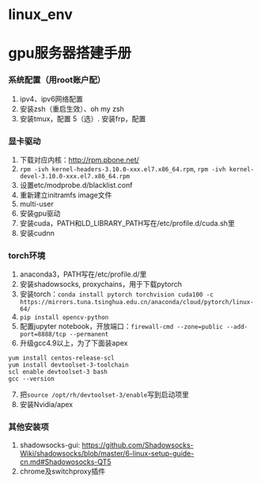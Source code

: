 # linux_env

# gpu服务器搭建手册

### 系统配置（用root账户配）
1. ipv4、ipv6网络配置
3. 安装zsh（重启生效）、oh my zsh
4. 安装tmux，配置
5（选）. 安装frp，配置

### 显卡驱动
1. 下载对应内核：http://rpm.pbone.net/
2. `rpm -ivh kernel-headers-3.10.0-xxx.el7.x86_64.rpm`, 
   `rpm -ivh kernel-devel-3.10.0-xxx.el7.x86_64.rpm`
3. 设置etc/modprobe.d/blacklist.conf 
4. 重新建立initramfs image文件
5. multi-user
6. 安装gpu驱动
7. 安装cuda，PATH和LD_LIBRARY_PATH写在/etc/profile.d/cuda.sh里
8. 安装cudnn

### torch环境
1. anaconda3，PATH写在/etc/profile.d/里
2. 安装shadowsocks, proxychains，用于下载pytorch
3. 安装torch：`conda install pytorch torchvision cuda100 -c https://mirrors.tuna.tsinghua.edu.cn/anaconda/cloud/pytorch/linux-64/`
4. `pip install opencv-python`
5. 配置jupyter notebook，开放端口：`firewall-cmd --zone=public --add-port=8888/tcp --permanent`
6. 升级gcc4.9以上，为了下面装apex
```
yum install centos-release-scl
yum install devtoolset-3-toolchain
scl enable devtoolset-3 bash
gcc --version
```
7. 把`source /opt/rh/devtoolset-3/enable`写到启动项里
8. 安装Nvidia/apex

### 其他安装项
1. shadowsocks-gui: https://github.com/Shadowsocks-Wiki/shadowsocks/blob/master/6-linux-setup-guide-cn.md#Shadowosocks-QT5
2. chrome及switchproxy插件
